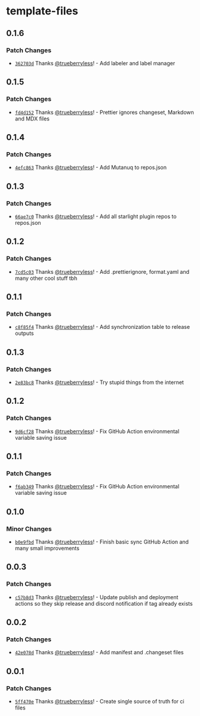 # template-files

## 0.1.6

### Patch Changes

- [`362703d`](https://github.com/trueberryless-org/template-files/commit/362703df8245ff55116049831aee8df020bec2ca) Thanks [@trueberryless](https://github.com/trueberryless)! - Add labeler and label manager

## 0.1.5

### Patch Changes

- [`fd4d152`](https://github.com/trueberryless-org/template-files/commit/fd4d15253c55cca2ede222c550ef4878619065e3) Thanks [@trueberryless](https://github.com/trueberryless)! - Prettier ignores changeset, Markdown and MDX files

## 0.1.4

### Patch Changes

- [`4efc863`](https://github.com/trueberryless-org/template-files/commit/4efc863e414b779d85cd826e20f5a73f3447dd6a) Thanks [@trueberryless](https://github.com/trueberryless)! - Add Mutanuq to repos.json

## 0.1.3

### Patch Changes

- [`66ae7c0`](https://github.com/trueberryless-org/template-files/commit/66ae7c03ec4b988813ec59436e60b23491f1ce99) Thanks [@trueberryless](https://github.com/trueberryless)! - Add all starlight plugin repos to repos.json

## 0.1.2

### Patch Changes

- [`7cd5c03`](https://github.com/trueberryless-org/template-files/commit/7cd5c0306fbe930d2348e891afda85b733a0e35e) Thanks [@trueberryless](https://github.com/trueberryless)! - Add .prettierignore, format.yaml and many other cool stuff tbh

## 0.1.1

### Patch Changes

- [`c8f85f4`](https://github.com/trueberryless-org/template-files/commit/c8f85f4cd369acdd82bed5d0c13c39bff2edf3d7) Thanks [@trueberryless](https://github.com/trueberryless)! - Add synchronization table to release outputs

## 0.1.3

### Patch Changes

- [`2e83bc8`](https://github.com/trueberryless-org/template-files/commit/2e83bc8b07581ef18b5bd859fd79e05577f960fa) Thanks [@trueberryless](https://github.com/trueberryless)! - Try stupid things from the internet

## 0.1.2

### Patch Changes

- [`9d6cf28`](https://github.com/trueberryless-org/template-files/commit/9d6cf281cd199b89e0351533d0ff897bb154b502) Thanks [@trueberryless](https://github.com/trueberryless)! - Fix GitHub Action environmental variable saving issue

## 0.1.1

### Patch Changes

- [`f6ab349`](https://github.com/trueberryless-org/template-files/commit/f6ab349c2ac4c98f4763d44cbcb4d9d2247ff685) Thanks [@trueberryless](https://github.com/trueberryless)! - Fix GitHub Action environmental variable saving issue

## 0.1.0

### Minor Changes

- [`b0e9fbd`](https://github.com/trueberryless-org/template-files/commit/b0e9fbd40b0c8f67cf7a38ea31a9867b9092596b) Thanks [@trueberryless](https://github.com/trueberryless)! - Finish basic sync GitHub Action and many small improvements

## 0.0.3

### Patch Changes

- [`c57b8d3`](https://github.com/trueberryless-org/template-files/commit/c57b8d34c0222683b095ac32c2b565ce6c46e7a1) Thanks [@trueberryless](https://github.com/trueberryless)! - Update publish and deployment actions so they skip release and discord notification if tag already exists

## 0.0.2

### Patch Changes

- [`42e078d`](https://github.com/trueberryless-org/template-files/commit/42e078dbe2954d1732dcd2911b88ebaf464ce008) Thanks [@trueberryless](https://github.com/trueberryless)! - Add manifest and .changeset files

## 0.0.1

### Patch Changes

- [`5ff470e`](https://github.com/trueberryless-org/template-files/commit/5ff470e93d072a8b862d329a4aba2e80c27c1f95) Thanks [@trueberryless](https://github.com/trueberryless)! - Create single source of truth for ci files
